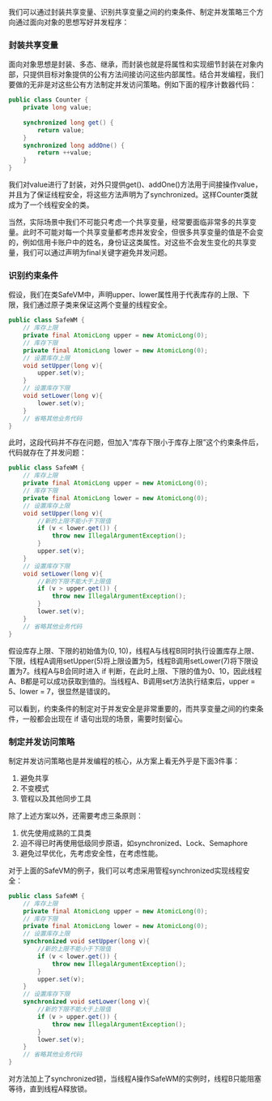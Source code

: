 我们可以通过封装共享变量、识别共享变量之间的约束条件、制定并发策略三个方向通过面向对象的思想写好并发程序：



### 封装共享变量

面向对象思想是封装、多态、继承，而封装也就是将属性和实现细节封装在对象内部，只提供目标对象提供的公有方法间接访问这些内部属性。结合并发编程，我们要做的无非是对这些公有方法制定并发访问策略。例如下面的程序计数器代码：

```java
public class Counter {
    private long value;
    
    synchronized long get() {
        return value;
    }
    synchronized long addOne() {
        return ++value;
    }
}
```

我们对value进行了封装，对外只提供get()、addOne()方法用于间接操作value，并且为了保证线程安全，将这些方法声明为了synchronized。这样Counter类就成为了一个线程安全的类。

当然，实际场景中我们不可能只考虑一个共享变量，经常要面临非常多的共享变量。此时不可能对每一个共享变量都考虑并发安全，但很多共享变量的值是不会变的，例如信用卡账户中的姓名，身份证这类属性。对这些不会发生变化的共享变量，我们可以通过声明为final关键字避免并发问题。



### 识别约束条件

假设，我们在类SafeVM中，声明upper、lower属性用于代表库存的上限、下限，我们通过原子类来保证这两个变量的线程安全。

```java
public class SafeWM {
    // 库存上限
    private final AtomicLong upper = new AtomicLong(0);
    // 库存下限
    private final AtomicLong lower = new AtomicLong(0);
    // 设置库存上限
    void setUpper(long v){
        upper.set(v);
    }
    // 设置库存下限
    void setLower(long v){
        lower.set(v);
    }
    // 省略其他业务代码
}
```

此时，这段代码并不存在问题，但加入“库存下限小于库存上限”这个约束条件后，代码就存在了并发问题：

```java
public class SafeWM {
    // 库存上限
    private final AtomicLong upper = new AtomicLong(0);
    // 库存下限
    private final AtomicLong lower = new AtomicLong(0);
    // 设置库存上限
    void setUpper(long v){
        //新的上限不能小于下限值
        if (v < lower.get()) {
            throw new IllegalArgumentException();
        }
        upper.set(v);
    }
    // 设置库存下限
    void setLower(long v){
        //新的下限不能大于上限值
        if (v > upper.get()) {
            throw new IllegalArgumentException();
		}
        lower.set(v);
    }
    // 省略其他业务代码
}
```

假设库存上限、下限的初始值为(0, 10)，线程A与线程B同时执行设置库存上限、下限，线程A调用setUpper(5)将上限设置为5，线程B调用setLower(7)将下限设置为7。线程A与B会同时进入 if 判断，在此时上限、下限的值为0、10，因此线程A、B都是可以成功获取到值的。当线程A、B调用set方法执行结束后，upper = 5、lower = 7，很显然是错误的。

可以看到，约束条件的制定对于并发安全是非常重要的，而共享变量之间的约束条件，一般都会出现在 if 语句出现的场景，需要时刻留心。



### 制定并发访问策略

制定并发访问策略也是并发编程的核心，从方案上看无外乎是下面3件事：

1. 避免共享
2. 不变模式
3. 管程以及其他同步工具

除了上述方案以外，还需要考虑三条原则：

1. 优先使用成熟的工具类
2. 迫不得已时再使用低级同步原语，如synchronized、Lock、Semaphore
3. 避免过早优化，先考虑安全性，在考虑性能。



对于上面的SafeVM的例子，我们可以考虑采用管程synchronized实现线程安全：

```java
public class SafeWM {
    // 库存上限
    private final AtomicLong upper = new AtomicLong(0);
    // 库存下限
    private final AtomicLong lower = new AtomicLong(0);
    // 设置库存上限
    synchronized void setUpper(long v){
        //新的上限不能小于下限值
        if (v < lower.get()) {
            throw new IllegalArgumentException();
        }
        upper.set(v);
    }
    // 设置库存下限
    synchronized void setLower(long v){
        //新的下限不能大于上限值
        if (v > upper.get()) {
            throw new IllegalArgumentException();
		}
        lower.set(v);
    }
    // 省略其他业务代码
}
```

对方法加上了synchronized锁，当线程A操作SafeWM的实例时，线程B只能阻塞等待，直到线程A释放锁。